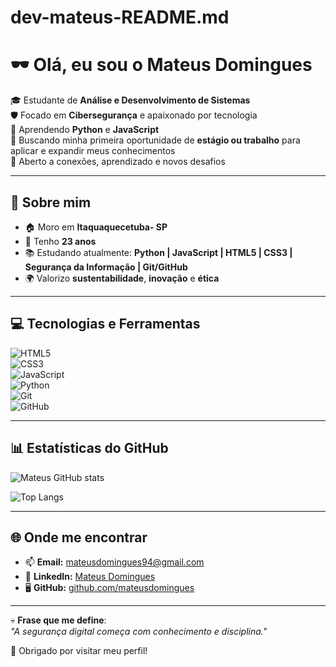 # dev-mateus-README.md
# 🕶️ Olá, eu sou o Mateus Domingues  

🎓 Estudante de **Análise e Desenvolvimento de Sistemas**  
🛡️ Focado em **Cibersegurança** e apaixonado por tecnologia  
🌱 Aprendendo **Python** e **JavaScript**  
🧠 Buscando minha primeira oportunidade de **estágio ou trabalho** para aplicar e expandir meus conhecimentos  
🤝 Aberto a conexões, aprendizado e novos desafios  

---

## 📝 Sobre mim  
- 🏠 Moro em **Itaquaquecetuba- SP**  
- 🎂 Tenho **23 anos**  
- 📚 Estudando atualmente: **Python | JavaScript | HTML5 | CSS3 |  Segurança da Informação | Git/GitHub**  
- 🌍 Valorizo **sustentabilidade**, **inovação** e **ética**  

---

## 💻 Tecnologias e Ferramentas  

![HTML5](https://img.shields.io/badge/HTML5-0A0A0A?style=for-the-badge&logo=html5&logoColor=00ff00)  
![CSS3](https://img.shields.io/badge/CSS3-0A0A0A?style=for-the-badge&logo=css3&logoColor=00ff00)  
![JavaScript](https://img.shields.io/badge/JavaScript-0A0A0A?style=for-the-badge&logo=javascript&logoColor=00ff00)  
![Python](https://img.shields.io/badge/Python-0A0A0A?style=for-the-badge&logo=python&logoColor=00ff00)  
![Git](https://img.shields.io/badge/Git-0A0A0A?style=for-the-badge&logo=git&logoColor=00ff00)  
![GitHub](https://img.shields.io/badge/GitHub-0A0A0A?style=for-the-badge&logo=github&logoColor=00ff00)  

---

## 📊 Estatísticas do GitHub  

![Mateus GitHub stats](https://github-readme-stats.vercel.app/api?username=mateusdomingues&show_icons=true&theme=chartreuse-dark&hide_border=true)  

![Top Langs](https://github-readme-stats.vercel.app/api/top-langs/?username=mateusdomingues&layout=compact&theme=chartreuse-dark&hide_border=true)  

---

## 🌐 Onde me encontrar  

- 📫 **Email:** [mateusdomingues94@gmail.com](mailto:mateusdomingues94@gmail.com)  
- 💼 **LinkedIn:** [Mateus Domingues](https://www.linkedin.com/in/mateusdomingues94)  
- 🖥️ **GitHub:** [github.com/mateusdomingues](https://github.com/mateusdomingues)  

---

💀 **Frase que me define**:  
*"A segurança digital começa com conhecimento e disciplina."*  

🚀 Obrigado por visitar meu perfil! 
